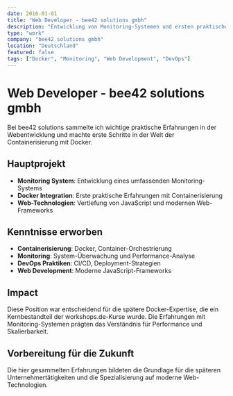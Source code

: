 ```yaml
---
date: 2016-01-01
title: "Web Developer - bee42 solutions gmbh"
description: "Entwicklung von Monitoring-Systemen und ersten praktischen Erfahrungen mit Docker und Containerisierung."
type: "work"
company: "bee42 solutions gmbh"
location: "Deutschland"
featured: false
tags: ["Docker", "Monitoring", "Web Development", "DevOps"]
---
```


# Web Developer - bee42 solutions gmbh

Bei bee42 solutions sammelte ich wichtige praktische Erfahrungen in der Webentwicklung und machte erste Schritte in der Welt der Containerisierung mit Docker.

## Hauptprojekt
- **Monitoring System**: Entwicklung eines umfassenden Monitoring-Systems
- **Docker Integration**: Erste praktische Erfahrungen mit Containerisierung
- **Web-Technologien**: Vertiefung von JavaScript und modernen Web-Frameworks

## Kenntnisse erworben
- **Containerisierung**: Docker, Container-Orchestrierung
- **Monitoring**: System-Überwachung und Performance-Analyse
- **DevOps Praktiken**: CI/CD, Deployment-Strategien
- **Web Development**: Moderne JavaScript-Frameworks

## Impact
Diese Position war entscheidend für die spätere Docker-Expertise, die ein Kernbestandteil der workshops.de-Kurse wurde. Die Erfahrungen mit Monitoring-Systemen prägten das Verständnis für Performance und Skalierbarkeit.

## Vorbereitung für die Zukunft
Die hier gesammelten Erfahrungen bildeten die Grundlage für die späteren Unternehmertätigkeiten und die Spezialisierung auf moderne Web-Technologien. 